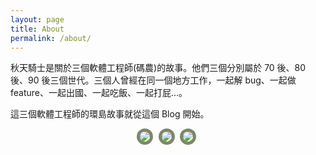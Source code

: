 ```yaml
---
layout: page
title: About
permalink: /about/
---
```


秋天騎士是關於三個軟體工程師(碼農)的故事。他們三個分別屬於 70 後、80 後、90 後三個世代。三個人曾經在同一個地方工作，一起解 bug、一起做 feature、一起出國、一起吃飯、一起打屁…。

這三個軟體工程師的環島故事就從這個 Blog 開始。
<style>
  .avatar {
    border: #7D8866 5px solid;
    border-radius: 55%;

    margin: 0 5px 0 0;
    display: inline-block;
  }

  .avatar-container {
    text-align: center;
  }
</style>
<div class="avatar-container">
  <a href="https://github.com/KuoE0"><img class="avatar" src="https://avatars1.githubusercontent.com/u/892413?v=3&s=128"/></a>
  <a href="https://github.com/begeeben"><img class="avatar" src="https://avatars3.githubusercontent.com/u/2361829?v=3&s=128"/></a>
  <a href="https://github.com/john-hu"><img class="avatar" src="https://avatars1.githubusercontent.com/u/6179015?v=3&s=128"/></a>
</div>
